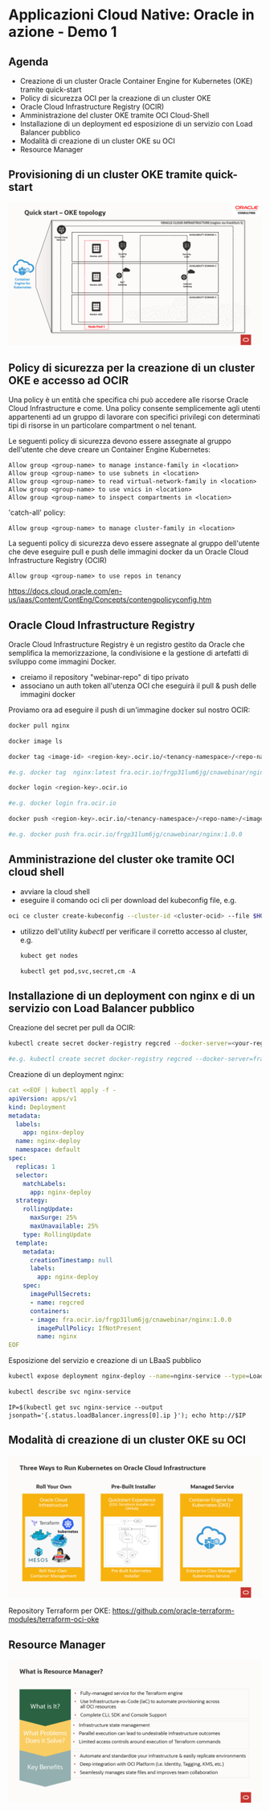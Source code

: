



# Applicazioni Cloud Native: Oracle in azione - Demo 1

## Agenda

- Creazione di un cluster Oracle Container Engine for Kubernetes (OKE) tramite quick-start 
- Policy di sicurezza OCI per la creazione di un cluster OKE
- Oracle Cloud Infrastructure Registry (OCIR)
- Amministrazione del cluster OKE tramite OCI Cloud-Shell
- Installazione di un deployment ed esposizione di un servizio con Load Balancer pubblico
- Modalità di creazione di un cluster OKE su OCI
- Resource Manager

## Provisioning di un cluster OKE tramite quick-start

![image-20200713111551657](image/image-20200713111551657.png)

## Policy di sicurezza per la creazione di un cluster OKE e accesso ad OCIR

Una policy è un entità che specifica chi può accedere alle risorse Oracle Cloud Infrastructure e come. Una policy consente semplicemente agli utenti appartenenti ad un gruppo di lavorare con specifici privilegi con determinati tipi di risorse in un particolare compartment o nel tenant.

Le seguenti policy di sicurezza devono essere assegnate al gruppo dell'utente che deve creare un Container Engine Kubernetes:

```
Allow group <group-name> to manage instance-family in <location>
Allow group <group-name> to use subnets in <location>
Allow group <group-name> to read virtual-network-family in <location>
Allow group <group-name> to use vnics in <location>
Allow group <group-name> to inspect compartments in <location>
```

 'catch-all' policy:

```
Allow group <group-name> to manage cluster-family in <location>
```

La seguenti policy di sicurezza devo essere assegnate al gruppo dell'utente che deve eseguire pull e push delle immagini docker da un Oracle Cloud Infrastructure Registry (OCIR)

```
Allow group <group-name> to use repos in tenancy
```



https://docs.cloud.oracle.com/en-us/iaas/Content/ContEng/Concepts/contengpolicyconfig.htm

## Oracle Cloud Infrastructure Registry

Oracle Cloud Infrastructure Registry è un registro gestito da Oracle che semplifica la memorizzazione, la condivisione e la gestione di artefatti di sviluppo come immagini Docker.

- creiamo il repository "webinar-repo" di tipo privato
- associano un auth token all'utenza OCI che eseguirà il pull & push delle immagini docker



Proviamo ora ad eseguire il push di un'immagine docker sul nostro OCIR:

```bash
docker pull nginx
```

```bash
docker image ls
```

```bash
docker tag <image-id> <region-key>.ocir.io/<tenancy-namespace>/<repo-name>/<image-name>:<tag> 
```

```bash
#e.g. docker tag  nginx:latest fra.ocir.io/frgp31lum6jg/cnawebinar/nginx:1.0.0
```



```bash
docker login <region-key>.ocir.io 
```

```bash
#e.g. docker login fra.ocir.io
```



```bash
docker push <region-key>.ocir.io/<tenancy-namespace>/<repo-name>/<image-name>:<tag> 
```

```bash
#e.g. docker push fra.ocir.io/frgp31lum6jg/cnawebinar/nginx:1.0.0
```

## Amministrazione del cluster oke tramite OCI cloud shell

- avviare la cloud shell
- eseguire il comando oci cli per download del kubeconfig file, e.g.

```bash
oci ce cluster create-kubeconfig --cluster-id <cluster-ocid> --file $HOME/.kube/config --region eu-frankfurt-1 --token-version 2.0.0s
```

- utilizzo dell'utility *kubectl* per verificare il corretto accesso al cluster, e.g.

  ```bash
  kubect get nodes
  ```

  ```
  kubectl get pod,svc,secret,cm -A
  ```

  

## Installazione di un deployment con nginx e di un servizio con Load Balancer pubblico

Creazione del secret per pull da OCIR:

```bash
kubectl create secret docker-registry regcred --docker-server=<your-registry-server> --docker-username=<your-name> --docker-password=<your-pword> --docker-email=<your-email> 
```

```bash
#e.g. kubectl create secret docker-registry regcred --docker-server=fra.ocir.io --docker-username=frgp31lum6jg/oracleidentitycloudservice/fpacilio@gmail.com --docker-password="<auth token>" --docker-email=fpacilio@gmail.com
```



Creazione di un deployment nginx:

```yaml
cat <<EOF | kubectl apply -f -
apiVersion: apps/v1
kind: Deployment
metadata:
  labels:
    app: nginx-deploy
  name: nginx-deploy
  namespace: default
spec:
  replicas: 1
  selector:
    matchLabels:
      app: nginx-deploy
  strategy:
    rollingUpdate:
      maxSurge: 25%
      maxUnavailable: 25%
    type: RollingUpdate
  template:
    metadata:
      creationTimestamp: null
      labels:
        app: nginx-deploy
    spec:
      imagePullSecrets:
      - name: regcred	
      containers:
      - image: fra.ocir.io/frgp31lum6jg/cnawebinar/nginx:1.0.0
        imagePullPolicy: IfNotPresent
        name: nginx
EOF
```

Esposizione del servizio e creazione di un LBaaS pubblico

```bash
kubectl expose deployment nginx-deploy --name=nginx-service --type=LoadBalancer --port=80
```

```bash
kubectl describe svc nginx-service
```

```shell
IP=$(kubectl get svc nginx-service --output jsonpath='{.status.loadBalancer.ingress[0].ip }'); echo http://$IP
```

## Modalità **di** **creazione** **di un cluster OKE** **su** OCI

![image-20200712113216032](image/image-20200712113216032.png)

Repository Terraform per OKE: https://github.com/oracle-terraform-modules/terraform-oci-oke

## Resource Manager

![image-20200713093751679](image/image-20200713093751679.png)
